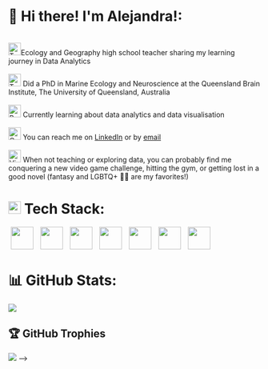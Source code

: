 # 💫 Hi there! I'm Alejandra!:

<br><img src="https://raw.githubusercontent.com/Tarikul-Islam-Anik/Animated-Fluent-Emojis/master/Emojis/People/Technologist.png" alt="Technologist" width="25" height="25" />Ecology and Geography high school teacher sharing my learning journey in Data Analytics<br/>
<br><img src="https://raw.githubusercontent.com/Tarikul-Islam-Anik/Animated-Fluent-Emojis/master/Emojis/Animals/Tropical%20Fish.png" alt="Tropical Fish" width="25" height="25" /> Did a PhD in Marine Ecology and Neuroscience at the Queensland Brain Institute, The University of Queensland, Australia<br/>
<br> <img src="https://raw.githubusercontent.com/Tarikul-Islam-Anik/Animated-Fluent-Emojis/master/Emojis/Objects/Bar%20Chart.png" alt="Bar Chart" width="25" height="25" /> Currently learning about data analytics and data visualisation<br/>
<br> <img src="https://raw.githubusercontent.com/Tarikul-Islam-Anik/Animated-Fluent-Emojis/master/Emojis/Objects/Open%20Mailbox%20with%20Raised%20Flag.png" alt="Open Mailbox with Raised Flag" width="25" height="25"/> You can reach me on <a href="https://www.linkedin.com/in/alejandra-lopez-galan/"> LinkedIn</a> or by <a href="mailto:lopez.galan.alejandra@gmail.com"> email</a> <br/>
<br> <img src="https://raw.githubusercontent.com/Tarikul-Islam-Anik/Animated-Fluent-Emojis/master/Emojis/Activities/Video%20Game.png" alt="Video Game" width="25" height="25" /> When not teaching or exploring data, you can probably find me conquering a new video game challenge, hitting the gym, or getting lost in a good novel (fantasy and LGBTQ+ 🏳️‍🌈 are my favorites!)


# <img src="https://raw.githubusercontent.com/Tarikul-Islam-Anik/Animated-Fluent-Emojis/master/Emojis/Objects/Laptop.png" alt="Laptop" width="25" height="25" /> Tech Stack:
<p>
<img src="https://github.com/user-attachments/assets/1c13db4a-399c-44d2-892b-09f49e1d29dd" width="45" height="45" hspace="5"/>  <!-- Excel -->
<img src="https://github.com/user-attachments/assets/096c62e1-8cd7-4a41-9280-3bb59c917d6b" width="45" height="45" hspace="5"/> <!-- Canva -->
<img src="https://github.com/user-attachments/assets/f4c7e99a-621d-4554-863a-0b7c95f700f4" width="45" height="45" hspace="5"/> <!-- PostgreSQL -->
<img src="https://github.com/user-attachments/assets/8c79cc16-5b95-4005-bfd2-3277f032a35e" width="45" height="45" hspace="5"/> <!-- PowerPoint -->
<img src="https://github.com/user-attachments/assets/93bd58e1-1e8d-45d4-82c5-1ceb6eb8b19c" width="45" height="45" hspace="5"/> <!-- PowerShell -->
<img src="https://github.com/user-attachments/assets/1ae9fbda-afce-4f02-9b56-13e02e0bb572" width="45" height="45" hspace="5"/> <!-- R -->
<img src="https://github.com/user-attachments/assets/1be92c87-e1ec-4d76-9011-81c77d2b4796" width="45" height="45" hspace="5"/> <!-- VS code -->

</p>


# 📊 GitHub Stats:
![](https://github-readme-stats.vercel.app/api?username=alejandralopezgalan&theme=vision-friendly-dark&hide_border=false&include_all_commits=false&count_private=false)<br/>


## 🏆 GitHub Trophies
![](https://github-profile-trophy.vercel.app/?username=alejandralopezgalan&theme=vision-friendly-dark&no-frame=false&no-bg=true&margin-w=4)
 -->
